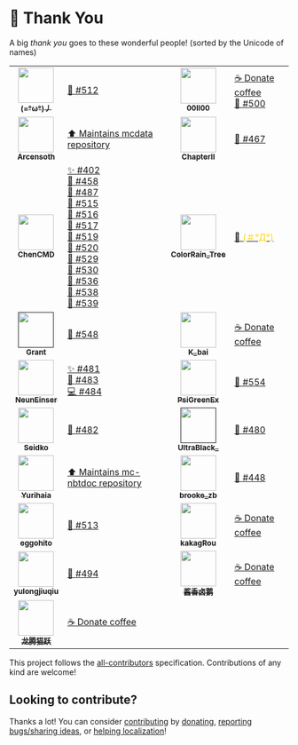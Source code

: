 # 💛 Thank You

A big _thank you_ goes to these wonderful people! (sorted by the Unicode of names)

<!-- ALL-CONTRIBUTORS-LIST:START - Do not remove or modify this section -->
<!-- prettier-ignore-start -->
<!-- markdownlint-disable -->
<table>
  <tr>
    <td align="center"><a href="https://www.mcbbs.net/home.php?mod=space&uid=2337994"><img src="https://www.mcbbs.net/uc_server/avatar.php?uid=2337994&size=middle" width="64px;" alt=""/><br /><sub><b>(=°ω°)丿</b></sub></a></td><td align="left"><a href="https://github.com/SPGoding/datapack-language-server/issues/512" target="_blank" title="Bug reports">🐛 #512</a></td>
    <td align="center"><a href="https://www.mcbbs.net/home.php?mod=space&uid=1316165"><img src="https://www.mcbbs.net/uc_server/avatar.php?uid=1316165&size=middle" width="64px;" alt=""/><br /><sub><b>00ll00</b></sub></a></td><td align="left"><a href="https://github.com/SPGoding/datapack-language-server/blob/master/CONTRIBUTING.md" target="_blank" title="Financial support">☕ Donate coffee</a><br><a href="https://github.com/SPGoding/datapack-language-server/issues/500" target="_blank" title="Bug reports">🐛 #500</a></td>
  </tr>
  <tr>
    <td align="center"><a href="https://github.com/Arcensoth"><img src="https://avatars2.githubusercontent.com/u/1885643?s=460&u=6c40bfd2701329a442810831d3a2cf954c8cf5de&v=4" width="64px;" alt=""/><br /><sub><b>Arcensoth</b></sub></a></td><td align="left"><a href="https://github.com/Arcensoth/mcdata" target="_blank" title="Dependency">⬆️ Maintains mcdata repository</a></td>
    <td align="center"><a href="https://www.mcbbs.net/home.php?mod=space&uid=1834567"><img src="https://www.mcbbs.net/uc_server/avatar.php?uid=1834567&size=middle" width="64px;" alt=""/><br /><sub><b>ChapterII</b></sub></a></td><td align="left"><a href="https://github.com/SPGoding/datapack-language-server/issues/467" target="_blank" title="Bug reports">🐛 #467</a></td>
  </tr>
  <tr>
    <td align="center"><a href="https://github.com/ChenCMD"><img src="https://avatars2.githubusercontent.com/u/46134240?s=460&u=ca934b86e5189ea9c598a51358571e777e21aa2f&v=4" width="64px;" alt=""/><br /><sub><b>ChenCMD</b></sub></a></td><td align="left"><a href="https://github.com/SPGoding/datapack-language-server/issues/402" target="_blank" title="Ideas, Planning, and Feedback">✨ #402</a><br><a href="https://github.com/SPGoding/datapack-language-server/issues/458" target="_blank" title="Bug reports">🐛 #458</a><br><a href="https://github.com/SPGoding/datapack-language-server/issues/487" target="_blank" title="Bug reports">🐛 #487</a><br><a href="https://github.com/SPGoding/datapack-language-server/issues/515" target="_blank" title="Bug reports">🐛 #515</a><br><a href="https://github.com/SPGoding/datapack-language-server/issues/516" target="_blank" title="Bug reports">🐛 #516</a><br><a href="https://github.com/SPGoding/datapack-language-server/issues/517" target="_blank" title="Bug reports">🐛 #517</a><br><a href="https://github.com/SPGoding/datapack-language-server/issues/519" target="_blank" title="Bug reports">🐛 #519</a><br><a href="https://github.com/SPGoding/datapack-language-server/issues/520" target="_blank" title="Bug reports">🐛 #520</a><br><a href="https://github.com/SPGoding/datapack-language-server/issues/529" target="_blank" title="Bug reports">🐛 #529</a><br><a href="https://github.com/SPGoding/datapack-language-server/issues/530" target="_blank" title="Bug reports">🐛 #530</a><br><a href="https://github.com/SPGoding/datapack-language-server/issues/536" target="_blank" title="Bug reports">🐛 #536</a><br><a href="https://github.com/SPGoding/datapack-language-server/issues/538" target="_blank" title="Bug reports">🐛 #538</a><br><a href="https://github.com/SPGoding/datapack-language-server/issues/539" target="_blank" title="Bug reports">🐛 #539</a></td>
    <td align="center"><a href="https://afdian.net/u/da477488928011ea8ea552540025c377"><img src="https://pic1.afdiancdn.com/default/avatar/avatar-purple.png?imageView2/1/w/240/h/240" width="64px;" alt=""/><br /><sub><b>ColorRain_Tree</b></sub></a></td><td align="left"><a href="https://github.com/SPGoding/datapack-language-server/blob/master/CONTRIBUTING.md" target="_blank" title="Financial support">💛 <span style="color:gold;">(＃°Д°)</span></a></td>
  </tr>
  <tr>
    <td align="center"><a href=""><img src="https://cdn.discordapp.com/avatars/152282430915608578/a_0b5cc345f3f2e034f20b8479361acbf5.webp?size=256" width="64px;" alt=""/><br /><sub><b>Grant</b></sub></a></td><td align="left"><a href="https://github.com/SPGoding/datapack-language-server/issues/548" target="_blank" title="Bug reports">🐛 #548</a></td>
    <td align="center"><a href="https://afdian.net/@k_bai"><img src="https://pic1.afdiancdn.com/user/f34c5d62954411e8948a52540025c377/avatar/a08952a177bcf9aa806e710c0d695dc3_w719_h720_s657.jpg?imageView2/1/w/240/h/240" width="64px;" alt=""/><br /><sub><b>K_bai</b></sub></a></td><td align="left"><a href="https://github.com/SPGoding/datapack-language-server/blob/master/CONTRIBUTING.md" target="_blank" title="Financial support">☕ Donate coffee</a></td>
  </tr>
  <tr>
    <td align="center"><a href="https://github.com/NeunEinser"><img src="https://avatars3.githubusercontent.com/u/12124394?s=460&v=4" width="64px;" alt=""/><br /><sub><b>NeunEinser</b></sub></a></td><td align="left"><a href="https://github.com/SPGoding/datapack-language-server/issues/481" target="_blank" title="Ideas, Planning, and Feedback">✨ #481</a><br><a href="https://github.com/SPGoding/datapack-language-server/issues/483" target="_blank" title="Bug reports">🐛 #483</a><br><a href="https://github.com/SPGoding/datapack-language-server/commits?author=NeunEinser" target="_blank" title="Code">💻 #484</a></td>
    <td align="center"><a href="https://github.com/PsiGreenEx"><img src="https://avatars2.githubusercontent.com/u/67715237?s=460&u=c04719037649568dc60b896c2308e82049635949&v=4" width="64px;" alt=""/><br /><sub><b>PsiGreenEx</b></sub></a></td><td align="left"><a href="https://github.com/SPGoding/datapack-language-server/issues/554" target="_blank" title="Bug reports">🐛 #554</a></td>
  </tr>
  <tr>
    <td align="center"><a href="https://www.mcbbs.net/home.php?mod=space&uid=2905154"><img src="https://www.mcbbs.net/uc_server/avatar.php?uid=2905154&size=middle" width="64px;" alt=""/><br /><sub><b>Seidko</b></sub></a></td><td align="left"><a href="https://github.com/SPGoding/datapack-language-server/issues/482" target="_blank" title="Bug reports">🐛 #482</a></td>
    <td align="center"><a href=""><img src="https://cdn.discordapp.com/avatars/579619944602271744/3cefa458a174a0e15020dd6773c8da3b.webp?size=256" width="64px;" alt=""/><br /><sub><b>UltraBlack_</b></sub></a></td><td align="left"><a href="https://github.com/SPGoding/datapack-language-server/issues/480" target="_blank" title="Bug reports">🐛 #480</a></td>
  </tr>
  <tr>
    <td align="center"><a href="https://github.com/Yurihaia"><img src="https://avatars3.githubusercontent.com/u/17830663?s=400&u=4959d74e027642f5a207dcd5e112005c5932b844&v=4" width="64px;" alt=""/><br /><sub><b>Yurihaia</b></sub></a></td><td align="left"><a href="https://github.com/Yurihaia/mc-nbtdoc" target="_blank" title="Dependency">⬆️ Maintains mc-nbtdoc repository</a></td>
    <td align="center"><a href="https://www.mcbbs.net/home.php?mod=space&uid=1253833"><img src="https://www.mcbbs.net/uc_server/avatar.php?uid=1253833&size=middle" width="64px;" alt=""/><br /><sub><b>brooke_zb</b></sub></a></td><td align="left"><a href="https://github.com/SPGoding/datapack-language-server/issues/448" target="_blank" title="Bug reports">🐛 #448</a></td>
  </tr>
  <tr>
    <td align="center"><a href="https://github.com/eggohito"><img src="https://avatars2.githubusercontent.com/u/66972816?s=460&u=94aa6312ad86d074b17ba7475f9617200b9667de&v=4" width="64px;" alt=""/><br /><sub><b>eggohito</b></sub></a></td><td align="left"><a href="https://github.com/SPGoding/datapack-language-server/issues/513" target="_blank" title="Bug reports">🐛 #513</a></td>
    <td align="center"><a href="https://www.mcbbs.net/home.php?mod=space&uid=10240"><img src="https://www.mcbbs.net/uc_server/avatar.php?uid=10240&size=middle" width="64px;" alt=""/><br /><sub><b>kakagRou</b></sub></a></td><td align="left"><a href="https://github.com/SPGoding/datapack-language-server/blob/master/CONTRIBUTING.md" target="_blank" title="Financial support">☕ Donate coffee</a></td>
  </tr>
  <tr>
    <td align="center"><a href="https://github.com/yulongjiuqiu"><img src="https://avatars3.githubusercontent.com/u/49058621?s=460&u=724cf689519843fdcb9fd78bf6d7f54ecf095f1c&v=4" width="64px;" alt=""/><br /><sub><b>yulongjiuqiu</b></sub></a></td><td align="left"><a href="https://github.com/SPGoding/datapack-language-server/issues/494" target="_blank" title="Bug reports">🐛 #494</a></td>
    <td align="center"><a href="https://afdian.net/u/43f152b898b511e8b5f552540025c377"><img src="https://pic1.afdiancdn.com/user/43f152b898b511e8b5f552540025c377/avatar/b35473b4f5d00311d3a3cabef38c60fd_w640_h640_s24.jpg?imageView2/1/w/240/h/240" width="64px;" alt=""/><br /><sub><b>酱香卤鹅</b></sub></a></td><td align="left"><a href="https://github.com/SPGoding/datapack-language-server/blob/master/CONTRIBUTING.md" target="_blank" title="Financial support">☕ Donate coffee</a></td>
  </tr>
  <tr>
    <td align="center"><a href="https://afdian.net/@LTCat"><img src="https://pic1.afdiancdn.com/user/df2dfad2960911e89c5252540025c377/avatar/31c78ee63d5dce8ac4848c837fb04204_w160_h160_s35.jpg?imageView2/1/w/240/h/240" width="64px;" alt=""/><br /><sub><b>龙腾猫跃</b></sub></a></td><td align="left"><a href="https://github.com/SPGoding/datapack-language-server/blob/master/CONTRIBUTING.md" target="_blank" title="Financial support">☕ Donate coffee</a></td>
  </tr>
</table>

<!-- markdownlint-enable -->
<!-- prettier-ignore-end -->
<!-- ALL-CONTRIBUTORS-LIST:END -->

This project follows the [all-contributors](https://github.com/all-contributors/all-contributors) specification. Contributions of any kind are welcome!

## Looking to contribute?

Thanks a lot! You can consider [contributing](https://github.com/SPGoding/datapack-language-server/blob/master/CONTRIBUTING.md)
by [donating](https://patreon.com/SPGoding), [reporting bugs/sharing ideas](https://github.com/SPGoding/datapack-language-server/issues/new),
or [helping localization](https://l10n.spgoding.com)!
